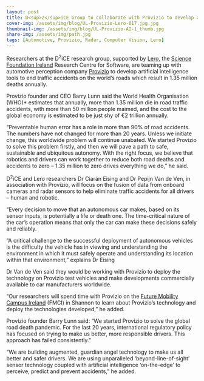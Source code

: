 ```yaml
---
layout: post
title: D<sup>2</sup>iCE Group to collaborate with Provizio to develop artificial intelligence tools to end traffic accidents
cover-img: /assets/img/blog/UL-Provizio-Lero-017.jpg.jpg
thumbnail-img: /assets/img/blog/UL-Provizio-AI-1_thumb.jpg
share-img: /assets/img/path.jpg
tags: [Automotive, Provizio, Radar, Computer Vision, Lero]
---
```


Researchers at the D<sup>2</sup>iCE research group, supported by [Lero](https://lero.ie/), the [Science Foundation Ireland](https://www.sfi.ie/) Research Centre for Software, are teaming up with automotive perception company [Provizio](https://provizio.ai/) to develop artificial intelligence tools to end traffic accidents on the world’s roads which result in 1.35 million deaths annually.

Provizio founder and CEO Barry Lunn said the World Health Organisation (WHO)* estimates that annually, more than 1.35 million die in road traffic accidents, with more than 50 million people maimed, and the cost to the global economy is estimated to be just shy of €2 trillion annually.

“Preventable human error has a role in more than 90% of road accidents. The numbers have not changed for more than 20 years. Unless we initiate change, this worldwide problem will continue unabated. We started Provizio to solve this problem firstly, and then we will pave a path to safe, sustainable and ubiquitous autonomy. With the right focus, we believe that robotics and drivers can work together to reduce both road deaths and accidents to zero – 1.35 million to zero drives everything we do,” he said.

D<sup>2</sup>iCE and Lero researchers Dr Ciarán Eising and Dr Pepijn Van de Ven, in association with Provizio, will focus on the fusion of data from onboard cameras and radar sensors to help eliminate traffic accidents for all drivers – human and robotic.

“Every decision to move that an autonomous car makes, based on its sensor inputs, is potentially a life or death one. The time-critical nature of the car’s operation means that only the car can make these decisions safely and reliably.

“A critical challenge to the successful deployment of autonomous vehicles is the difficulty the vehicle has in viewing and understanding the environment in which it must safely operate and understanding its location within that environment,” explains Dr Eising

Dr Van de Ven said they would be working with Provizio to deploy the technology on Provizio test vehicles and make developments commercially available to car manufacturers worldwide.

“Our researchers will spend time with Provizio on the [Future Mobility Campus Ireland](https://futuremobilityireland.ie/) (FMCI) in Shannon to learn about Provizio’s technology and deploy the technologies developed,” he added.

Provizio founder Barry Lunn said: “We started Provizio to solve the global road death pandemic. For the last 20 years, international regulatory policy has focused on trying to make us better, more responsible drivers. This approach has failed consistently.”

“We are building augmented, guardian angel technology to make us all better and safer drivers. We are using unparalleled ‘beyond-line-of-sight’ sensor technology coupled with artificial intelligence ‘on-the-edge’ to perceive, predict and prevent accidents,” he added.
